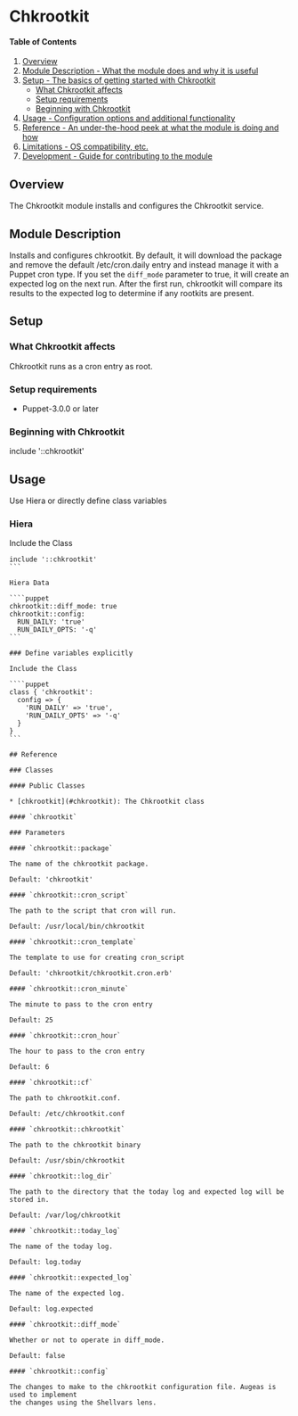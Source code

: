 # Chkrootkit

#### Table of Contents

1. [Overview](#overview)
2. [Module Description - What the module does and why it is useful](#module-description)
3. [Setup - The basics of getting started with Chkrootkit](#setup)
    * [What Chkrootkit affects](#what-Chkrootkit-affects)
    * [Setup requirements](#setup-requirements)
    * [Beginning with Chkrootkit](#beginning-with-Chkrootkit)
4. [Usage - Configuration options and additional functionality](#usage)
5. [Reference - An under-the-hood peek at what the module is doing and how](#reference)
6. [Limitations - OS compatibility, etc.](#limitations)
7. [Development - Guide for contributing to the module](#development)

## Overview

The Chkrootkit module installs and configures the Chkrootkit service.

## Module Description

Installs and configures chkrootkit. By default, it will download the package and remove the
default /etc/cron.daily entry and instead manage it with a Puppet cron type. If you set 
the `diff_mode` parameter to true, it will create an expected log on the next run. After the
first run, chkrootkit will compare its results to the expected log to determine if any
rootkits are present.

## Setup

### What Chkrootkit affects

Chkrootkit runs as a cron entry as root.

### Setup requirements

* Puppet-3.0.0 or later

### Beginning with Chkrootkit

include '::chkrootkit'

## Usage

Use Hiera or directly define class variables

### Hiera

Include the Class

````puppet
include '::chkrootkit'
```

Hiera Data

````puppet
chkrootkit::diff_mode: true
chkrootkit::config:
  RUN_DAILY: 'true'
  RUN_DAILY_OPTS: '-q'
```

### Define variables explicitly

Include the Class

````puppet
class { 'chkrootkit':
  config => {
    'RUN_DAILY' => 'true',
    'RUN_DAILY_OPTS' => '-q'
  }
}
```

## Reference

### Classes

#### Public Classes

* [chkrootkit](#chkrootkit): The Chkrootkit class

#### `chkrootkit`

### Parameters

#### `chkrootkit::package`

The name of the chkrootkit package.

Default: 'chkrootkit'

#### `chkrootkit::cron_script`

The path to the script that cron will run.

Default: /usr/local/bin/chkrootkit

#### `chkrootkit::cron_template`

The template to use for creating cron_script

Default: 'chkrootkit/chkrootkit.cron.erb'

#### `chkrootkit::cron_minute`

The minute to pass to the cron entry

Default: 25

#### `chkrootkit::cron_hour`

The hour to pass to the cron entry

Default: 6

#### `chkrootkit::cf`

The path to chkrootkit.conf.

Default: /etc/chkrootkit.conf

#### `chkrootkit::chkrootkit`

The path to the chkrootkit binary

Default: /usr/sbin/chkrootkit

#### `chkrootkit::log_dir`

The path to the directory that the today log and expected log will be stored in.

Default: /var/log/chkrootkit

#### `chkrootkit::today_log`

The name of the today log.

Default: log.today

#### `chkrootkit::expected_log`

The name of the expected log.

Default: log.expected

#### `chkrootkit::diff_mode`

Whether or not to operate in diff_mode.

Default: false

#### `chkrootkit::config`

The changes to make to the chkrootkit configuration file. Augeas is used to implement
the changes using the Shellvars lens.
